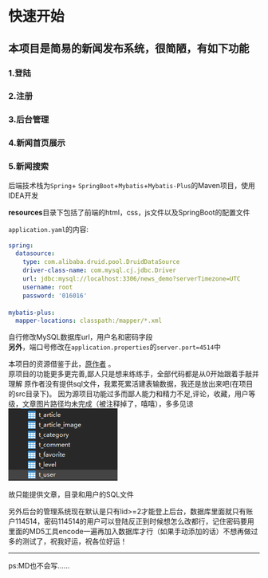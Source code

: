 # 快速开始

## 本项目是简易的新闻发布系统，很简陋，有如下功能
### 1.登陆
### 2.注册
### 3.后台管理
### 4.新闻首页展示

### 5.新闻搜索




后端技术栈为`Spring`+  `SpringBoot`+`Mybatis`+`Mybatis-Plus`的Maven项目，使用IDEA开发

**resources**目录下包括了前端的html，css，js文件以及SpringBoot的配置文件

`application.yaml`的内容:
```yaml
spring:
  datasource:
    type: com.alibaba.druid.pool.DruidDataSource
    driver-class-name: com.mysql.cj.jdbc.Driver
    url: jdbc:mysql://localhost:3306/news_demo?serverTimezone=UTC
    username: root
    password: '016016'

mybatis-plus:
  mapper-locations: classpath:/mapper/*.xml
```
自行修改MySQL数据库url，用户名和密码字段   
**另外**，端口号修改在`application.properties`的`server.port=4514`中


本项目的资源借鉴于此，[原作者](https://gitee.com/Xmee-w/news_demo) 。\
原项目的功能更多更完善,鄙人只是想来练练手，全部代码都是从0开始跟着手敲并理解
原作者没有提供sql文件，我累死累活建表输数据，我还是放出来吧(在项目的src目录下)。
因为源项目功能过多而鄙人能力和精力不足,评论，收藏，用户等级，文章图片路径均未完成（被注释掉了，嘻嘻），多多见谅
![img.png](img/img.png)

故只能提供文章，目录和用户的SQL文件

另外后台的管理系统现在默认是只有lid>=2才能登上后台，数据库里面就只有账户114514，密码114514的用户可以登陆反正到时候想怎么改都行，记住密码要用里面的MD5工具encode一遍再加入数据库才行（如果手动添加的话）不想再做过多的测试了，祝我好运，祝各位好运！

---
ps:MD也不会写……
